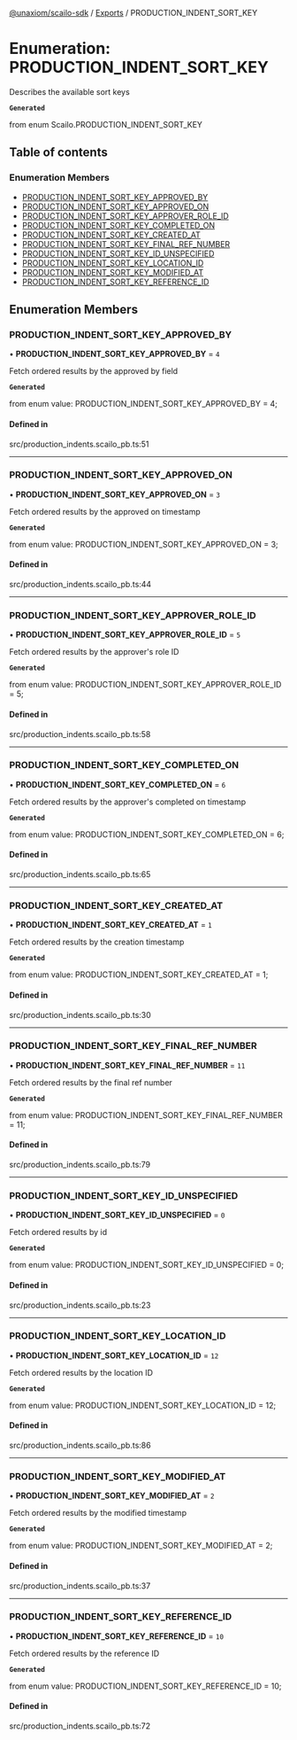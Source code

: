[@unaxiom/scailo-sdk](../README.md) / [Exports](../modules.md) / PRODUCTION\_INDENT\_SORT\_KEY

# Enumeration: PRODUCTION\_INDENT\_SORT\_KEY

Describes the available sort keys

**`Generated`**

from enum Scailo.PRODUCTION_INDENT_SORT_KEY

## Table of contents

### Enumeration Members

- [PRODUCTION\_INDENT\_SORT\_KEY\_APPROVED\_BY](PRODUCTION_INDENT_SORT_KEY.md#production_indent_sort_key_approved_by)
- [PRODUCTION\_INDENT\_SORT\_KEY\_APPROVED\_ON](PRODUCTION_INDENT_SORT_KEY.md#production_indent_sort_key_approved_on)
- [PRODUCTION\_INDENT\_SORT\_KEY\_APPROVER\_ROLE\_ID](PRODUCTION_INDENT_SORT_KEY.md#production_indent_sort_key_approver_role_id)
- [PRODUCTION\_INDENT\_SORT\_KEY\_COMPLETED\_ON](PRODUCTION_INDENT_SORT_KEY.md#production_indent_sort_key_completed_on)
- [PRODUCTION\_INDENT\_SORT\_KEY\_CREATED\_AT](PRODUCTION_INDENT_SORT_KEY.md#production_indent_sort_key_created_at)
- [PRODUCTION\_INDENT\_SORT\_KEY\_FINAL\_REF\_NUMBER](PRODUCTION_INDENT_SORT_KEY.md#production_indent_sort_key_final_ref_number)
- [PRODUCTION\_INDENT\_SORT\_KEY\_ID\_UNSPECIFIED](PRODUCTION_INDENT_SORT_KEY.md#production_indent_sort_key_id_unspecified)
- [PRODUCTION\_INDENT\_SORT\_KEY\_LOCATION\_ID](PRODUCTION_INDENT_SORT_KEY.md#production_indent_sort_key_location_id)
- [PRODUCTION\_INDENT\_SORT\_KEY\_MODIFIED\_AT](PRODUCTION_INDENT_SORT_KEY.md#production_indent_sort_key_modified_at)
- [PRODUCTION\_INDENT\_SORT\_KEY\_REFERENCE\_ID](PRODUCTION_INDENT_SORT_KEY.md#production_indent_sort_key_reference_id)

## Enumeration Members

### PRODUCTION\_INDENT\_SORT\_KEY\_APPROVED\_BY

• **PRODUCTION\_INDENT\_SORT\_KEY\_APPROVED\_BY** = ``4``

Fetch ordered results by the approved by field

**`Generated`**

from enum value: PRODUCTION_INDENT_SORT_KEY_APPROVED_BY = 4;

#### Defined in

src/production_indents.scailo_pb.ts:51

___

### PRODUCTION\_INDENT\_SORT\_KEY\_APPROVED\_ON

• **PRODUCTION\_INDENT\_SORT\_KEY\_APPROVED\_ON** = ``3``

Fetch ordered results by the approved on timestamp

**`Generated`**

from enum value: PRODUCTION_INDENT_SORT_KEY_APPROVED_ON = 3;

#### Defined in

src/production_indents.scailo_pb.ts:44

___

### PRODUCTION\_INDENT\_SORT\_KEY\_APPROVER\_ROLE\_ID

• **PRODUCTION\_INDENT\_SORT\_KEY\_APPROVER\_ROLE\_ID** = ``5``

Fetch ordered results by the approver's role ID

**`Generated`**

from enum value: PRODUCTION_INDENT_SORT_KEY_APPROVER_ROLE_ID = 5;

#### Defined in

src/production_indents.scailo_pb.ts:58

___

### PRODUCTION\_INDENT\_SORT\_KEY\_COMPLETED\_ON

• **PRODUCTION\_INDENT\_SORT\_KEY\_COMPLETED\_ON** = ``6``

Fetch ordered results by the approver's completed on timestamp

**`Generated`**

from enum value: PRODUCTION_INDENT_SORT_KEY_COMPLETED_ON = 6;

#### Defined in

src/production_indents.scailo_pb.ts:65

___

### PRODUCTION\_INDENT\_SORT\_KEY\_CREATED\_AT

• **PRODUCTION\_INDENT\_SORT\_KEY\_CREATED\_AT** = ``1``

Fetch ordered results by the creation timestamp

**`Generated`**

from enum value: PRODUCTION_INDENT_SORT_KEY_CREATED_AT = 1;

#### Defined in

src/production_indents.scailo_pb.ts:30

___

### PRODUCTION\_INDENT\_SORT\_KEY\_FINAL\_REF\_NUMBER

• **PRODUCTION\_INDENT\_SORT\_KEY\_FINAL\_REF\_NUMBER** = ``11``

Fetch ordered results by the final ref number

**`Generated`**

from enum value: PRODUCTION_INDENT_SORT_KEY_FINAL_REF_NUMBER = 11;

#### Defined in

src/production_indents.scailo_pb.ts:79

___

### PRODUCTION\_INDENT\_SORT\_KEY\_ID\_UNSPECIFIED

• **PRODUCTION\_INDENT\_SORT\_KEY\_ID\_UNSPECIFIED** = ``0``

Fetch ordered results by id

**`Generated`**

from enum value: PRODUCTION_INDENT_SORT_KEY_ID_UNSPECIFIED = 0;

#### Defined in

src/production_indents.scailo_pb.ts:23

___

### PRODUCTION\_INDENT\_SORT\_KEY\_LOCATION\_ID

• **PRODUCTION\_INDENT\_SORT\_KEY\_LOCATION\_ID** = ``12``

Fetch ordered results by the location ID

**`Generated`**

from enum value: PRODUCTION_INDENT_SORT_KEY_LOCATION_ID = 12;

#### Defined in

src/production_indents.scailo_pb.ts:86

___

### PRODUCTION\_INDENT\_SORT\_KEY\_MODIFIED\_AT

• **PRODUCTION\_INDENT\_SORT\_KEY\_MODIFIED\_AT** = ``2``

Fetch ordered results by the modified timestamp

**`Generated`**

from enum value: PRODUCTION_INDENT_SORT_KEY_MODIFIED_AT = 2;

#### Defined in

src/production_indents.scailo_pb.ts:37

___

### PRODUCTION\_INDENT\_SORT\_KEY\_REFERENCE\_ID

• **PRODUCTION\_INDENT\_SORT\_KEY\_REFERENCE\_ID** = ``10``

Fetch ordered results by the reference ID

**`Generated`**

from enum value: PRODUCTION_INDENT_SORT_KEY_REFERENCE_ID = 10;

#### Defined in

src/production_indents.scailo_pb.ts:72
